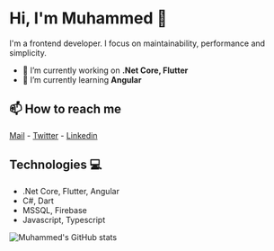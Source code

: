 # Hi, I'm Muhammed 👋
I'm a frontend developer. I focus on maintainability, performance and simplicity.
- 🔭 I’m currently working on **.Net Core, Flutter**
- 🌱 I’m currently learning **Angular**

## 📫 How to reach me
[Mail](mailto:muhammed.guner@yaani.com) - [Twitter](https://twitter.com/md_gner) - [Linkedin](https://www.linkedin.com/in/muhammed-güner-aab456181/)
<br>

## Technologies 💻
- .Net Core, Flutter, Angular
- C#, Dart
- MSSQL, Firebase
- Javascript, Typescript

![Muhammed's GitHub stats](https://github-readme-stats.vercel.app/api?username=guner27&show_icons=true&theme=synthwave) 


<!--
**Guner27/Guner27** is a ✨ _special_ ✨ repository because its `README.md` (this file) appears on your GitHub profile.

Here are some ideas to get you started:

- 🔭 I’m currently working on ...
- 🌱 I’m currently learning ...
- 👯 I’m looking to collaborate on ...
- 🤔 I’m looking for help with ...
- 💬 Ask me about ...
- 📫 How to reach me: ...
- 😄 Pronouns: ...
- ⚡ Fun fact: ...
-->
